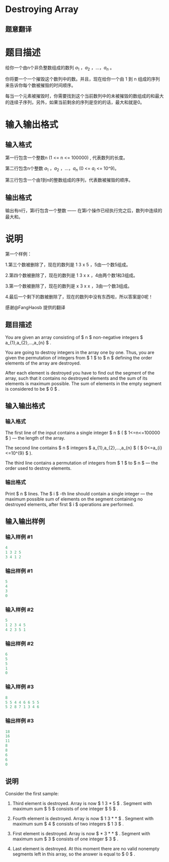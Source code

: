 # Destroying Array

## 题意翻译

# 题目描述

给你一个由n个非负整数组成的数列 $a_1$ ，$a_2$ ，...，$a_n$ 。

你将要一个一个摧毁这个数列中的数。并且，现在给你一个由 1 到 n 组成的序列来告诉你每个数被摧毁的时间顺序。

每当一个元素被摧毁时，你需要找到这个当前数列中的未被摧毁的数组成的和最大的连续子序列，另外，如果当前剩余的序列是空的的话，最大和就是0。

# 输入输出格式

## 输入格式

第一行包含一个整数n (1 <= n <= 100000) , 代表数列的长度。

第二行包含n个整数 $a_1$ ，$a_2$ ，...，$a_n$ (0 <= $a_i$ <= 10^9)。

第三行包含一个由1到n的整数组成的序列，代表数被摧毁的顺序。

## 输出格式

输出有n行，第i行包含一个整数 —— 在第i个操作已经执行完之后，数列中连续的最大和。

# 说明

第一个样例：

1.第三个数被删除了，现在的数列是 1 3 x 5 ，5由一个数5组成。

2.第四个数被删除了，现在的数列是 1 3 x x ，4由两个数1和3组成。

3.第一个数被删除了，现在的数列是 x 3 x x ，3由一个数3组成。

4.最后一个剩下的数被删除了，现在的数列中没有东西啦，所以答案是0呢！

感谢@FangHaosb 提供的翻译

## 题目描述

You are given an array consisting of $ n $ non-negative integers $ a_{1},a_{2},...,a_{n} $ .

You are going to destroy integers in the array one by one. Thus, you are given the permutation of integers from $ 1 $ to $ n $ defining the order elements of the array are destroyed.

After each element is destroyed you have to find out the segment of the array, such that it contains no destroyed elements and the sum of its elements is maximum possible. The sum of elements in the empty segment is considered to be $ 0 $ .

## 输入输出格式

### 输入格式

The first line of the input contains a single integer $ n $ ( $ 1<=n<=100000 $ ) — the length of the array.

The second line contains $ n $ integers $ a_{1},a_{2},...,a_{n} $ ( $ 0<=a_{i}<=10^{9} $ ).

The third line contains a permutation of integers from $ 1 $ to $ n $ — the order used to destroy elements.

### 输出格式

Print $ n $ lines. The $ i $ -th line should contain a single integer — the maximum possible sum of elements on the segment containing no destroyed elements, after first $ i $ operations are performed.

## 输入输出样例

### 输入样例 #1

```cpp
4
1 3 2 5
3 4 1 2

```
### 输出样例 #1

```cpp
5
4
3
0

```
### 输入样例 #2

```cpp
5
1 2 3 4 5
4 2 3 5 1

```
### 输出样例 #2

```cpp
6
5
5
1
0

```
### 输入样例 #3

```cpp
8
5 5 4 4 6 6 5 5
5 2 8 7 1 3 4 6

```
### 输出样例 #3

```cpp
18
16
11
8
8
6
6
0

```
## 说明

Consider the first sample:

1. Third element is destroyed. Array is now $ 1 3 * 5 $ . Segment with maximum sum $ 5 $ consists of one integer $ 5 $ .

2. Fourth element is destroyed. Array is now $ 1 3 * * $ . Segment with maximum sum $ 4 $ consists of two integers $ 1 3 $ .

3. First element is destroyed. Array is now $ * 3 * * $ . Segment with maximum sum $ 3 $ consists of one integer $ 3 $ .

4. Last element is destroyed. At this moment there are no valid nonempty segments left in this array, so the answer is equal to $ 0 $ .

